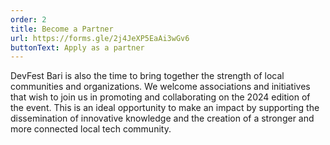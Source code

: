 ```yaml
---
order: 2
title: Become a Partner
url: https://forms.gle/2j4JeXP5EaAi3wGv6
buttonText: Apply as a partner
---
```

DevFest Bari is also the time to bring together the strength of local communities and organizations. We welcome associations and initiatives that wish to join us in promoting and collaborating on the 2024 edition of the event. This is an ideal opportunity to make an impact by supporting the dissemination of innovative knowledge and the creation of a stronger and more connected local tech community.
